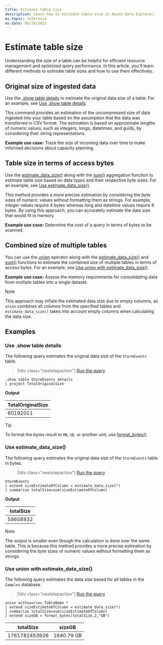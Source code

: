 ```yaml
---
title: Estimate table size
description: Learn how to estimate table size in Azure Data Explorer.
ms.topic: reference
ms.date: 05/29/2023
---
```

# Estimate table size

Understanding the size of a table can be helpful for efficient resource management and optimized query performance. In this article, you'll learn different methods to estimate table sizes and how to use them effectively.

## Original size of ingested data

Use the [.show table details](show-table-details-command.md) to estimate the original data size of a table. For an example, see [Use .show table details](#use-show-table-details).

This command provides an estimation of the uncompressed size of data ingested into your table based on the assumption that the data was transferred in CSV format. The estimation is based on approximate lengths of numeric values, such as integers, longs, datetimes, and guids, by considering their string representations.

**Example use case:** Track the size of incoming data over time to make informed decisions about capacity planning.

## Table size in terms of access bytes

Use the [estimate_data_size()](../query/estimate-data-sizefunction.md) along with the [sum()](../query/sum-aggfunction.md) aggregation function to estimate table size based on data types and their respective byte sizes. For an example, see [Use estimate_data_size()](#use-estimate_data_size).

This method provides a more precise estimation by considering the byte sizes of numeric values without formatting them as strings. For example, integer values require 4 bytes whereas long and datetime values require 8 bytes. By using this approach, you can accurately estimate the data size that would fit in memory.

**Example use case:** Determine the cost of a query in terms of bytes to be scanned.

## Combined size of multiple tables

You can use the [union](../query/unionoperator.md) operator along with the [estimate_data_size()](../query/estimate-data-sizefunction.md) and [sum()](../query/sum-aggfunction.md) functions to estimate the combined size of multiple tables in terms of access bytes. For an example, see [Use union with estimate_data_size()](#use-union-with-estimate_data_size).

**Example use case:** Assess the memory requirements for consolidating data from multiple tables into a single dataset.

> [!NOTE]
> This approach may inflate the estimated data size due to empty columns, as `union` combines all columns from the specified tables and `estimate_data_size()` takes into account empty columns when calculating the data size.

## Examples

### Use .show table details

The following query estimates the original data size of the `StormEvents` table.

> [!div class="nextstepaction"]
> <a href="https://dataexplorer.azure.com/clusters/help/databases/Samples?query=H4sIAAAAAAAAA9MrzsgvVyhJTMpJVQguyS/KdS1LzSspVkhJLUnMzCnmqlEoKMrPSk0uUQjJL0nM8S/KTM/MS8wJzqxKBQAIuj6COwAAAA==" target="_blank">Run the query</a>

```kusto
.show table StormEvents details
| project TotalOriginalSize
```

**Output**

|TotalOriginalSize|
|--|
|60192011|

> [!TIP]
> To format the bytes result to `MB`, `GB`, or another unit, use [format_bytes()](../query/format-bytesfunction.md).

### Use estimate_data_size()

The following query estimates the original data size of the `StormEvents` table in bytes.

> [!div class="nextstepaction"]
> <a href="https://dataexplorer.azure.com/clusters/help/databases/Samples?query=H4sIAAAAAAAAAwsuyS/KdS1LzSsp5qpRSK0oSc1LUSjOrEp1LS7JzE0sSfVPc87PKc3NU7BVSIUKxackliTGgxRpaGkCdRWX5uYmFgG5CiX5JYk5wUCWLVBMA5sxmgAfUpgYcQAAAA==" target="_blank">Run the query</a>

```kusto
StormEvents
| extend sizeEstimateOfColumn = estimate_data_size(*)
| summarize totalSize=sum(sizeEstimateOfColumn)
```

**Output**

|totalSize|
|--|
|58608932|

> [!NOTE]
> The output is smaller even though the calculation is done over the same table. This is because this method provides a more precise estimation by considering the byte sizes of numeric values without formatting them as strings.

### Use union with estimate_data_size()

The following query estimates the data size based for all tables in the `Samples` database.

> [!div class="nextstepaction"]
> <a href="https://dataexplorer.azure.com/clusters/help/databases/Samples?query=H4sIAAAAAAAAA22NvQrCQBCEe59iSXUXUtlfE5F0WsT+2JgNHtwP3O2hCT68K4gg2M0MM9/U6FKEu+NbSTVfydgLTp5OGAja3RPowRRnKG6jY2EXkOm8HJKvIYIB+kR2Rkb7LqlWy6rUEDCLBU6MfhRlJFP/MPr3ZeiFu6QsFTutTEV9Ed2+a4a+0S/ACKQBtAAAAA==" target="_blank">Run the query</a>

```kusto
union withsource=_TableName *
| extend sizeEstimateOfColumn = estimate_data_size(*)
| summarize totalSize=sum(sizeEstimateOfColumn)
| extend sizeGB = format_bytes(totalSize,2,"GB")
```

|totalSize|sizeGB|
|--|--|
|1761782453926|1640.79 GB|
